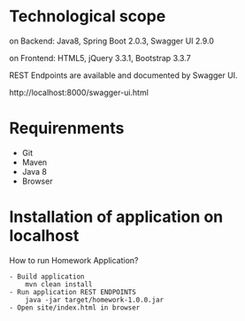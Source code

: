 Technological scope
=======================================
on Backend: Java8, Spring Boot 2.0.3, Swagger UI 2.9.0

on Frontend: HTML5, jQuery 3.3.1, Bootstrap 3.3.7


REST Endpoints are available and documented by Swagger UI.

http://localhost:8000/swagger-ui.html

Requirenments
=======================================
 - Git
 - Maven 
 - Java 8
 - Browser


Installation of application on localhost
=======================================

How to run Homework Application?

    - Build application
        mvn clean install
    - Run application REST ENDPOINTS
        java -jar target/homework-1.0.0.jar
    - Open site/index.html in browser
